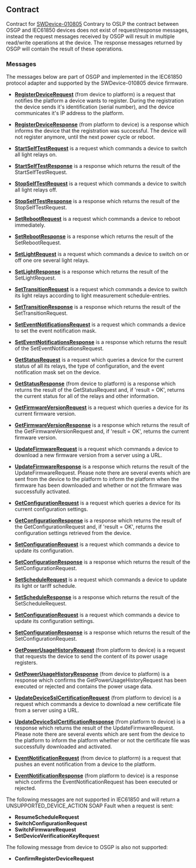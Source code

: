 ## Contract

Contract for [SWDevice-010805](./SWDevice-010805/SWDevice-010805.icd.md)
Contrary to OSLP the contract between OSGP and IEC61850 devices does not exist of request/response messages, instead the request messages received by OSGP will result in multiple read/write operations at the device. The response messages returned by OSGP will contain the result of these operations.

### Messages

The messages below are part of OSGP and implemented in the IEC61850 protocol adapter and supported by the SWDevice-010805 device firmware.

- **[RegisterDeviceRequest](./SWDevice-010805/RegisterDevice.md)** (from device to platform) is a request that notifies the platform a device wants to register. During the registration the device sends it's identification (serial number), and the device communicates it's IP address to the platform.
- **[RegisterDeviceResponse](./SWDevice-010805/RegisterDevice.md)** (from platform to device) is a response which informs the device that the registration was successful. The device will not register anymore, until the next power cycle or reboot.

- **[StartSelfTestRequest](./SWDevice-010805/StartSelfTest.md)** is a request which commands a device to switch all light relays on.
- **[StartSelfTestResponse](./SWDevice-010805/StartSelfTest.md)** is a response which returns the result of the StartSelfTestRequest.

- **[StopSelfTestRequest](./SWDevice-010805/StopSelfTest.md)** is a request which commands a device to switch all light relays off.
- **[StopSelfTestResponse](./SWDevice-010805/StopSelfTest.md)** is a response which returns the result of the StopSelfTestRequest.

- **[SetRebootRequest](./SWDevice-010805/SetReboot.md)** is a request which commands a device to reboot immediately.
- **[SetRebootResponse](./SWDevice-010805/SetReboot.md)** is a response which returns the result of the SetRebootRequest.

- **[SetLightRequest](./SWDevice-010805/SetLight.md)** is a request which commands a device to switch on or off one ore several light relays.
- **[SetLightResponse](./SWDevice-010805/SetLight.md)** is a response which returns the result of the SetLightRequest.

- **[SetTransitionRequest](./SWDevice-010805/SetTransition.md)** is a request which commands a device to switch its light relays according to light measurement schedule-entries.
- **[SetTransitionResponse](./SWDevice-010805/SetTransition.md)** is a response which returns the result of the SetTransitionRequest.

- **[SetEventNotificationsRequest](./SWDevice-010805/SetEventNotifications.md)** is a request which commands a device to set the event notification mask.
- **[SetEventNotificationsResponse](./SWDevice-010805/SetEventNotifications.md)** is a response which returns the result of the SetEventNotificationsRequest.

- **[GetStatusRequest](./SWDevice-010805/GetStatus.md)** is a request which queries a device for the current status of all its relays, the type of configuration, and the event notification mask set on the device.
- **[GetStatusResponse](./SWDevice-010805/GetStatus.md)** (from device to platform) is a response which returns the result of the GetStatusRequest and, if 'result = OK', returns the current status for all of the relays and other information.

- **[GetFirmwareVersionRequest](./SWDevice-010805/GetFirmwareVersion.md)** is a request which queries a device for its current firmware version.
- **[GetFirmwareVersionResponse](./SWDevice-010805/GetFirmwareVersion.md)** is a response which returns the result of the GetFirmwareVersionRequest and, if 'result = OK', returns  the current firmware version.

- **[UpdateFirmwareRequest](./SWDevice-010805/UpdateFirmware.md)** is a request which commands a device to download a new firmware version from a server using a URL.
- **[UpdateFirmwareResponse](./SWDevice-010805/UpdateFirmware.md)** is a response which returns the result of the UpdateFirmwareRequest. Please note there are several events which are sent from the device to the platform to inform the platform when the firmware has been downloaded and whether or not the firmware was successfully activated.

- **[GetConfigurationRequest](./SWDevice-010805/GetConfiguration.md)** is a request which queries a device for its current configuration settings.
- **[GetConfigurationResponse](./SWDevice-010805/GetConfiguration.md)** is a response which returns the result of the GetConfigurationRequest and, if 'result = OK', returns the configuration settings retrieved from the device.

- **[SetConfigurationRequest](./SWDevice-010805/SetConfiguration.md)** is a request which commands a device to update its configuration.
- **[SetConfigurationResponse](./SWDevice-010805/SetConfiguration.md)** is a response which returns the result of the SetConfigurationRequest.

- **[SetScheduleRequest](./SWDevice-010805/SetSchedule.md)** is a request which commands a device to update its light or tariff schedule.
- **[SetScheduleResponse](./SWDevice-010805/SetSchedule.md)** is a response which returns the result of the SetScheduleRequest.

- **[SetConfigurationRequest](./SWDevice-010805/SetConfiguration.md)** is a request which commands a device to update its configuration settings.
- **[SetConfigurationResponse](./SWDevice-010805/SetConfiguration.md)** is a response which returns the result of the SetConfigurationRequest.

- **[GetPowerUsageHistoryRequest](./SWDevice-010805/GetPowerUsageHistory.md)** (from platform to device) is a request that requests the device to send the content of its power usage registers.
- **[GetPowerUsageHistoryResponse](./SWDevice-010805/GetPowerUsageHistory.md)** (from device to platform) is a response which confirms the GetPowerUsageHistoryRequest has been executed or rejected and contains the power usage data.

- **[UpdateDeviceSslCertificationRequest](./SWDevice-010805/UpdateDeviceSslCertification.md)** (from platform to device) is a request which commands a device to download a new certificate file from a server using a URL.
- **[UpdateDeviceSslCertificationResponse](./SWDevice-010805/UpdateDeviceSslCertification.md)** (from platform to device) is a response which returns the result of the UpdateFirmwareRequest. Please note there are several events which are sent from the device to the platform to inform the platform whether or not the certificate file was successfully downloaded and activated.

- **[EventNotificationRequest](./SWDevice-010805/EventNotification.md)** (from device to platform) is a request that pushes an event notification from a device to the platform.
- **[EventNotificationResponse](./SWDevice-010805/EventNotification.md)** (from platform to device) is a response which confirms the EventNotificationRequest has been executed or rejected.


The following messages are not supported in IEC61850 and will return a UNSUPPORTED_DEVICE_ACTION SOAP Fault when a request is sent:
- **ResumeScheduleRequest**
- **SwitchConfigurationRequest**
- **SwitchFirmwareRequest**
- **SetDeviceVerificationKeyRequest**

The following message from device to OSGP is also not supported:
- **ConfirmRegisterDeviceRequest**

